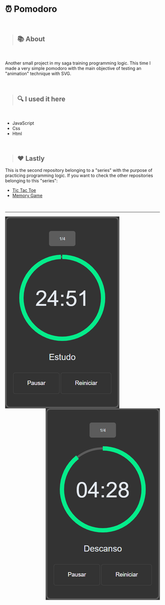 <h1>⏰ Pomodoro</h1>

<br>

> <h2>📚 About </h2>

<br>

<p> Another small project in my saga training programming logic. 
    This time I made a very simple pomodoro with the main objective of testing an "animation" technique with SVG.</p>
 
 <br>

> <h2>🔍 I used it here </h2>

<br>

<ul>
  <li>JavaScript</li>
  <li>Css</li>
  <li>Html</li>
</ul>

<br>

> ## ❤️ Lastly

 <p>This is the second repository belonging to a "series" with the purpose of practicing programming logic. If you want to check the other repositories belonging to this "series": </p>

<ul>
<li><a href='https://github.com/JoaoMarcelo-J/tictactoe-game'>Tic Tac Toe</a></li>
<li><a href='https://github.com/JoaoMarcelo-J/memory-game'>Memory Game</a></li>
</ul>

<br>

<hr>

<img src='./img/pomo-img.png' align='left'>
<img src='./img/pomo2-img.png' align='right'>








